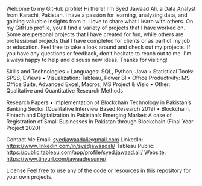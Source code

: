 Welcome to my GitHub profile! 
Hi there! I'm Syed Jawaad Ali, a Data Analyst from Karachi, Pakistan. I have a passion for learning, analyzing data, and gaining valuable insights from it. I love to share what I learn with others.
On my GitHub profile, you'll find a variety of projects that I have worked on. Some are personal projects that I have created for fun, while others are professional projects that I have completed for clients or as part of my job or education.
Feel free to take a look around and check out my projects. If you have any questions or feedback, don't hesitate to reach out to me. I'm always happy to help and discuss new ideas. Thanks for visiting!





Skills and Technologies
•	Languages: SQL, Python, Java
•	Statistical Tools: SPSS, EViews
•	Visualization: Tableau, Power BI
•	Office Productivity: MS Office Suite, Advanced Excel, Macros, MS Project & Visio
•	Other: Qualitative and Quantitative Research Methods





  
Research Papers
•	Implementation of Blockchain Technology in Pakistan’s Banking Sector (Qualitative Interview Based Research 2019)
•	Blockchain, Fintech and Digitalization in Pakistan’s Emerging Market: A case of Registration of Small Businesses in Pakistan through Blockchain (Final Year Project 2020)

  
  
Contact Me
Email: syedjawaadali@gmail.com
LinkedIn: https://www.linkedin.com/in/syedjawaadali/
Tableau Public: https://public.tableau.com/app/profile/syed.jawaad.ali/
Website: https://www.tinyurl.com/jawaadresume/  



  
License
Feel free to use any of the code or resources in this repository for your own projects.
